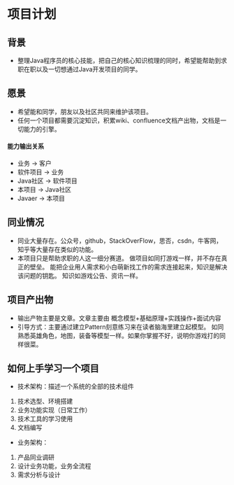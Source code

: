 # 项目计划

## 背景

- 整理Java程序员的核心技能，把自己的核心知识梳理的同时，希望能帮助到求职在职以及一切想通过Java开发项目的同学。

## 愿景

- 希望能和同学，朋友以及社区共同来维护该项目。
- 任何一个项目都需要沉淀知识，积累wiki、confluence文档产出物，文档是一切能力的引擎。

#### 能力输出关系

- 业务 -> 客户
- 软件项目 -> 业务
- Java社区 -> 软件项目
- 本项目 -> Java社区
- Javaer -> 本项目

## 同业情况

- 同业大量存在。公众号，github，StackOverFlow，思否，csdn，牛客网，知乎等大量存在类似的功能。
- 本项目只是帮助求职的人这一细分赛道。 做项目如同打游戏一样，并不存在真正的壁垒。 能把企业用人需求和小白萌新找工作的需求连接起来，知识是解决该问题的钥匙。 知识如游戏公告、资讯一样。

## 项目产出物

- 输出产物主要是文章。文章主要由 概念模型+基础原理+实践操作+面试内容
- 引导方式：主要通过建立Pattern刻意练习来在读者脑海里建立起模型。 如同熟悉英雄角色，地图，装备等模型一样。如果你掌握不好，说明你游戏打的同样很菜。

## 如何上手学习一个项目

- 技术架构：描述一个系统的全部的技术组件

1. 技术选型、环境搭建
2. 业务功能实现（日常工作）
3. 技术工具的学习使用
4. 文档编写

- 业务架构：

1. 产品同业调研
2. 设计业务功能，业务全流程
3. 需求分析与设计




